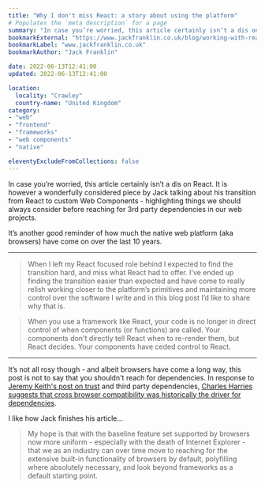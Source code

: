 ```yaml
---
title: "Why I don't miss React: a story about using the platform"
# Populates the `meta description` for a page
summary: "In case you’re worried, this article certainly isn’t a dis on React. It is however a wonderfully considered piece by Jack talking about his transition from React to custom Web Components."
bookmarkExternal: "https://www.jackfranklin.co.uk/blog/working-with-react-and-the-web-platform/"
bookmarkLabel: "www.jackfranklin.co.uk"
bookmarkAuthor: "Jack Franklin"

date: 2022-06-13T12:41:00
updated: 2022-06-13T12:41:00

location:
  locality: "Crawley"
  country-name: "United Kingdom"
category:
- "web"
- "frontend"
- "frameworks"
- "web components"
- "native"

eleventyExcludeFromCollections: false
---
```


In case you’re worried, this article certainly isn’t a dis on React. It is however a wonderfully considered piece by Jack talking about his transition from React to custom Web Components - highlighting things we should always consider before reaching for 3rd party dependencies in our web projects.

It’s another good reminder of how much the native web platform (aka browsers) have come on over the last 10 years.

---

> When I left my React focused role behind I expected to find the transition hard, and miss what React had to offer. I've ended up finding the transition easier than expected and have come to really relish working closer to the platform’s primitives and maintaining more control over the software I write and in this blog post I’d like to share why that is.

> When you use a framework like React, your code is no longer in direct control of when components (or functions) are called. Your components don't directly tell React when to re-render them, but React decides. Your components have ceded control to React.

---

It’s not all rosy though - and albeit browsers have come a long way, this post is not to say that you shouldn't reach for dependencies. In response to [Jeremy Keith's post on trust](https://adactio.com/journal/19021) and third party dependencies, [Charles Harries suggests that cross browser compatibility was historically the driver for dependencies](https://charlesharri.es/stream/libraries-over-browser-features).

I like how Jack finishes his article&hellip;

> My hope is that with the baseline feature set supported by browsers now more uniform - especially with the death of Internet Explorer - that we as an industry can over time move to reaching for the extensive built-in functionality of browsers by default, polyfilling where absolutely necessary, and look beyond frameworks as a default starting point.
